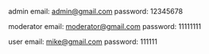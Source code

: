 admin email: admin@gmail.com password: 12345678

moderator email: moderator@gmail.com password: 11111111

user email: mike@gmail.com password: 111111
